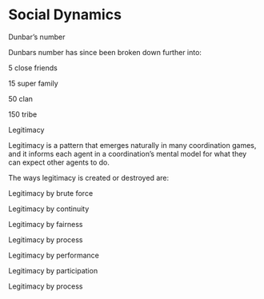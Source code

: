 # Social Dynamics

Dunbar’s number

Dunbars number has since been broken down further into:

5 close friends

15 super family

50 clan

150 tribe

Legitimacy&#x20;

Legitimacy is a pattern that emerges naturally in many coordination games, and it informs each agent in a coordination’s mental model for what they can expect other agents to do.

The ways legitimacy is created or destroyed are:

Legitimacy by brute force

Legitimacy by continuity

Legitimacy by fairness

Legitimacy by process

Legitimacy by performance

Legitimacy by participation

Legitimacy by process
